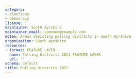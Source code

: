 ```yaml
---
category:
- elections
- democracy
license: ''
maintainer: South Ayrshire
maintainer_email: someone@example.com
notes: Areas depicting polling districts in South Ayrshire
organization: South Ayrshire
resources:
- format: FEATURE LAYER
  name: Polling Districts 2021 FEATURE LAYER
  url: ''
schema: default
title: Polling Districts 2021
---
```

